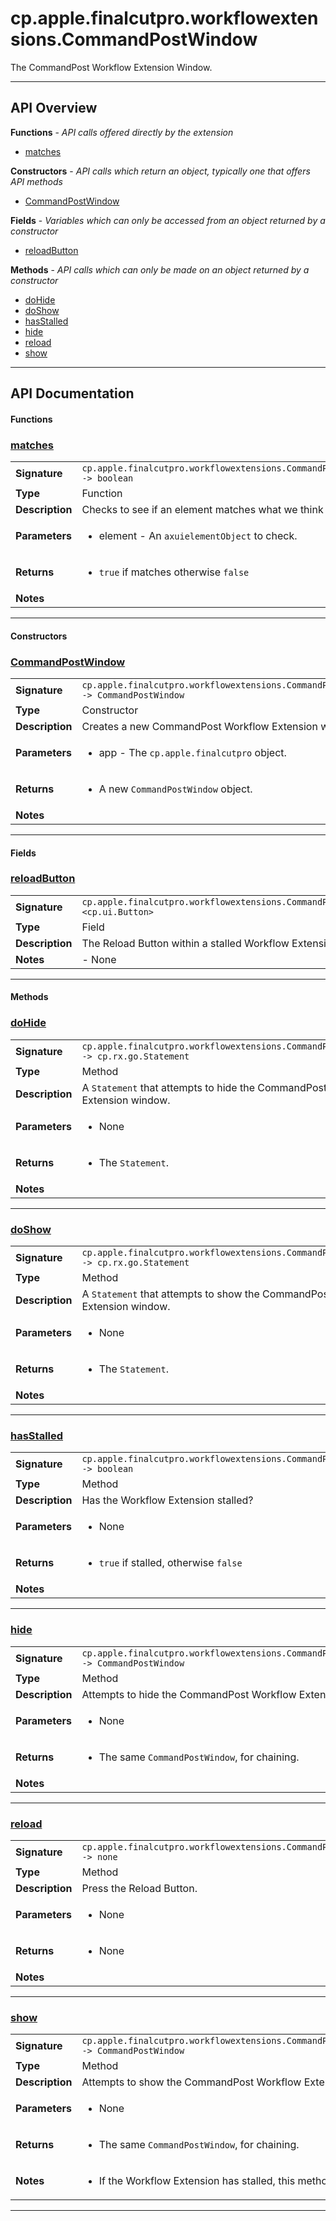 # cp.apple.finalcutpro.workflowextensions.CommandPostWindow

The CommandPost Workflow Extension Window.

---

## API Overview
**Functions** - _API calls offered directly by the extension_
 * [matches](#matches)

**Constructors** - _API calls which return an object, typically one that offers API methods_
 * [CommandPostWindow](#commandpostwindow)

**Fields** - _Variables which can only be accessed from an object returned by a constructor_
 * [reloadButton](#reloadbutton)

**Methods** - _API calls which can only be made on an object returned by a constructor_
 * [doHide](#dohide)
 * [doShow](#doshow)
 * [hasStalled](#hasstalled)
 * [hide](#hide)
 * [reload](#reload)
 * [show](#show)


---

## API Documentation

#### Functions


### [matches](#matches)

|                                             |                                                                                     |
| --------------------------------------------|-------------------------------------------------------------------------------------|
| **Signature**                               | `cp.apple.finalcutpro.workflowextensions.CommandPostWindow.matches(element) -> boolean`                                                                    |
| **Type**                                    | Function                                                                     |
| **Description**                             | Checks to see if an element matches what we think it should be.                                                                     |
| **Parameters**                              | <ul><li>element - An `axuielementObject` to check.</li></ul> |
| **Returns**                                 | <ul><li>`true` if matches otherwise `false`</li></ul>          |
| **Notes**                                   | <ul></ul> |

---

#### Constructors


### [CommandPostWindow](#commandpostwindow)

|                                             |                                                                                     |
| --------------------------------------------|-------------------------------------------------------------------------------------|
| **Signature**                               | `cp.apple.finalcutpro.workflowextensions.CommandPostWindow(app) -> CommandPostWindow`                                                                    |
| **Type**                                    | Constructor                                                                     |
| **Description**                             | Creates a new CommandPost Workflow Extension window object.                                                                     |
| **Parameters**                              | <ul><li>app - The `cp.apple.finalcutpro` object.</li></ul> |
| **Returns**                                 | <ul><li>A new `CommandPostWindow` object.</li></ul>          |
| **Notes**                                   | <ul></ul> |

---

#### Fields


### [reloadButton](#reloadbutton)

|                                             |                                                                                     |
| --------------------------------------------|-------------------------------------------------------------------------------------|
| **Signature**                               | `cp.apple.finalcutpro.workflowextensions.CommandPostWindow.reloadButton <cp.ui.Button>`                                                                    |
| **Type**                                    | Field                                                                     |
| **Description**                             | The Reload Button within a stalled Workflow Extension.                                                                     |
| **Notes**                                   | - None |

---

#### Methods


### [doHide](#dohide)

|                                             |                                                                                     |
| --------------------------------------------|-------------------------------------------------------------------------------------|
| **Signature**                               | `cp.apple.finalcutpro.workflowextensions.CommandPostWindow:doHide() -> cp.rx.go.Statement`                                                                    |
| **Type**                                    | Method                                                                     |
| **Description**                             | A `Statement` that attempts to hide the CommandPost Workflow Extension window.                                                                     |
| **Parameters**                              | <ul><li>None</li></ul> |
| **Returns**                                 | <ul><li>The `Statement`.</li></ul>          |
| **Notes**                                   | <ul></ul> |

---


### [doShow](#doshow)

|                                             |                                                                                     |
| --------------------------------------------|-------------------------------------------------------------------------------------|
| **Signature**                               | `cp.apple.finalcutpro.workflowextensions.CommandPostWindow:doShow() -> cp.rx.go.Statement`                                                                    |
| **Type**                                    | Method                                                                     |
| **Description**                             | A `Statement` that attempts to show the CommandPost Workflow Extension window.                                                                     |
| **Parameters**                              | <ul><li>None</li></ul> |
| **Returns**                                 | <ul><li>The `Statement`.</li></ul>          |
| **Notes**                                   | <ul></ul> |

---


### [hasStalled](#hasstalled)

|                                             |                                                                                     |
| --------------------------------------------|-------------------------------------------------------------------------------------|
| **Signature**                               | `cp.apple.finalcutpro.workflowextensions.CommandPostWindow:hasStalled() -> boolean`                                                                    |
| **Type**                                    | Method                                                                     |
| **Description**                             | Has the Workflow Extension stalled?                                                                     |
| **Parameters**                              | <ul><li>None</li></ul> |
| **Returns**                                 | <ul><li>`true` if stalled, otherwise `false`</li></ul>          |
| **Notes**                                   | <ul></ul> |

---


### [hide](#hide)

|                                             |                                                                                     |
| --------------------------------------------|-------------------------------------------------------------------------------------|
| **Signature**                               | `cp.apple.finalcutpro.workflowextensions.CommandPostWindow:hide() -> CommandPostWindow`                                                                    |
| **Type**                                    | Method                                                                     |
| **Description**                             | Attempts to hide the CommandPost Workflow Extension window.                                                                     |
| **Parameters**                              | <ul><li>None</li></ul> |
| **Returns**                                 | <ul><li>The same `CommandPostWindow`, for chaining.</li></ul>          |
| **Notes**                                   | <ul></ul> |

---


### [reload](#reload)

|                                             |                                                                                     |
| --------------------------------------------|-------------------------------------------------------------------------------------|
| **Signature**                               | `cp.apple.finalcutpro.workflowextensions.CommandPostWindow:reload() -> none`                                                                    |
| **Type**                                    | Method                                                                     |
| **Description**                             | Press the Reload Button.                                                                     |
| **Parameters**                              | <ul><li>None</li></ul> |
| **Returns**                                 | <ul><li>None</li></ul>          |
| **Notes**                                   | <ul></ul> |

---


### [show](#show)

|                                             |                                                                                     |
| --------------------------------------------|-------------------------------------------------------------------------------------|
| **Signature**                               | `cp.apple.finalcutpro.workflowextensions.CommandPostWindow:show() -> CommandPostWindow`                                                                    |
| **Type**                                    | Method                                                                     |
| **Description**                             | Attempts to show the CommandPost Workflow Extension window.                                                                     |
| **Parameters**                              | <ul><li>None</li></ul> |
| **Returns**                                 | <ul><li>The same `CommandPostWindow`, for chaining.</li></ul>          |
| **Notes**                                   | <ul><li>If the Workflow Extension has stalled, this method will restart it.</li></ul> |

---

